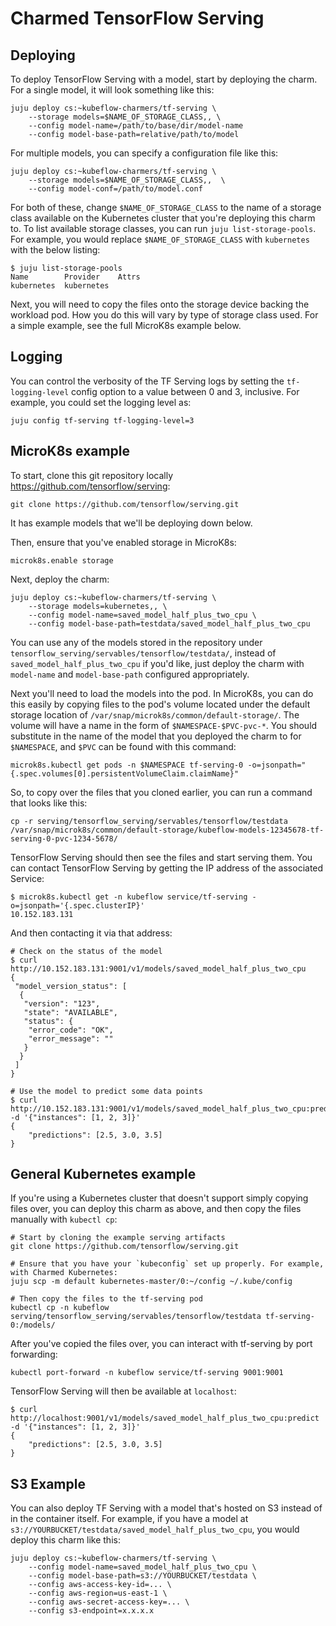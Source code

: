 # Charmed TensorFlow Serving

## Deploying

To deploy TensorFlow Serving with a model, start by deploying the charm. For a single model, it
will look something like this:

    juju deploy cs:~kubeflow-charmers/tf-serving \
        --storage models=$NAME_OF_STORAGE_CLASS,, \
        --config model-name=/path/to/base/dir/model-name
        --config model-base-path=relative/path/to/model

For multiple models, you can specify a configuration file like this:

    juju deploy cs:~kubeflow-charmers/tf-serving \
        --storage models=$NAME_OF_STORAGE_CLASS,,  \
        --config model-conf=/path/to/model.conf

For both of these, change `$NAME_OF_STORAGE_CLASS` to the name of a storage class available on
the Kubernetes cluster that you're deploying this charm to. To list available storage classes,
you can run `juju list-storage-pools`. For example, you would replace `$NAME_OF_STORAGE_CLASS`
with `kubernetes` with the below listing:

```
$ juju list-storage-pools
Name        Provider    Attrs
kubernetes  kubernetes  
```

Next, you will need to copy the files onto the storage device backing the workload pod. How you
do this will vary by type of storage class used. For a simple example, see the full MicroK8s
example below.

## Logging

You can control the verbosity of the TF Serving logs by setting the `tf-logging-level` config option
to a value between 0 and 3, inclusive. For example, you could set the logging level as:

    juju config tf-serving tf-logging-level=3

## MicroK8s example

To start, clone this git repository locally https://github.com/tensorflow/serving:

    git clone https://github.com/tensorflow/serving.git

It has example models that we'll be deploying down below.

Then, ensure that you've enabled storage in MicroK8s:

    microk8s.enable storage

Next, deploy the charm:

    juju deploy cs:~kubeflow-charmers/tf-serving \
        --storage models=kubernetes,, \
        --config model-name=saved_model_half_plus_two_cpu \
        --config model-base-path=testdata/saved_model_half_plus_two_cpu

You can use any of the models stored in the repository under
`tensorflow_serving/servables/tensorflow/testdata/`, instead of `saved_model_half_plus_two_cpu`
if you'd like, just deploy the charm with `model-name` and `model-base-path` configured
appropriately.

Next you'll need to load the models into the pod. In MicroK8s, you can do this easily by
copying files to the pod's volume located under the default storage location of
`/var/snap/microk8s/common/default-storage/`. The volume will have a name in the form of
`$NAMESPACE-$PVC-pvc-*`. You should substitute in the name of the model that you
deployed the charm to for `$NAMESPACE`, and `$PVC` can be found with this command:

    microk8s.kubectl get pods -n $NAMESPACE tf-serving-0 -o=jsonpath="{.spec.volumes[0].persistentVolumeClaim.claimName}"

So, to copy over the files that you cloned earlier, you can run a command that looks like this:

    cp -r serving/tensorflow_serving/servables/tensorflow/testdata /var/snap/microk8s/common/default-storage/kubeflow-models-12345678-tf-serving-0-pvc-1234-5678/

TensorFlow Serving should then see the files and start serving them. You can contact TensorFlow
Serving by getting the IP address of the associated Service:

    $ microk8s.kubectl get -n kubeflow service/tf-serving -o=jsonpath='{.spec.clusterIP}'
    10.152.183.131

And then contacting it via that address:

    # Check on the status of the model
    $ curl http://10.152.183.131:9001/v1/models/saved_model_half_plus_two_cpu
    {
     "model_version_status": [
      {
       "version": "123",
       "state": "AVAILABLE",
       "status": {
        "error_code": "OK",
        "error_message": ""
       }
      }
     ]
    }

    # Use the model to predict some data points
    $ curl http://10.152.183.131:9001/v1/models/saved_model_half_plus_two_cpu:predict -d '{"instances": [1, 2, 3]}'
    {
        "predictions": [2.5, 3.0, 3.5]
    }

## General Kubernetes example

If you're using a Kubernetes cluster that doesn't support simply copying files over, you can
deploy this charm as above, and then copy the files manually with `kubectl cp`:

    # Start by cloning the example serving artifacts
    git clone https://github.com/tensorflow/serving.git

    # Ensure that you have your `kubeconfig` set up properly. For example, with Charmed Kubernetes:
    juju scp -m default kubernetes-master/0:~/config ~/.kube/config

    # Then copy the files to the tf-serving pod
    kubectl cp -n kubeflow serving/tensorflow_serving/servables/tensorflow/testdata tf-serving-0:/models/

After you've copied the files over, you can interact with tf-serving by port forwarding:

    kubectl port-forward -n kubeflow service/tf-serving 9001:9001

TensorFlow Serving will then be available at `localhost`:

    $ curl http://localhost:9001/v1/models/saved_model_half_plus_two_cpu:predict -d '{"instances": [1, 2, 3]}'
    {
        "predictions": [2.5, 3.0, 3.5]
    }

## S3 Example

You can also deploy TF Serving with a model that's hosted on S3 instead of in the container itself.
For example, if you have a model at `s3://YOURBUCKET/testdata/saved_model_half_plus_two_cpu`, you
would deploy this charm like this:

    juju deploy cs:~kubeflow-charmers/tf-serving \
        --config model-name=saved_model_half_plus_two_cpu \
        --config model-base-path=s3://YOURBUCKET/testdata \
        --config aws-access-key-id=... \
        --config aws-region=us-east-1 \
        --config aws-secret-access-key=... \
        --config s3-endpoint=x.x.x.x
